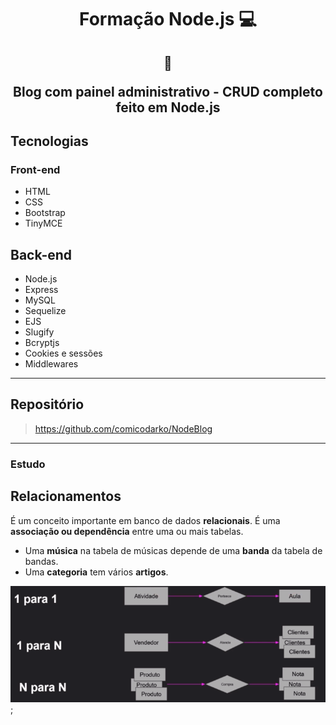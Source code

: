 <h1 align="center">Formação Node.js 💻</h1>

<h2 align="center">  
  
  :memo:
  
  Blog com painel administrativo - CRUD completo feito em Node.js
</h2>

## Tecnologias

### **Front-end**

- HTML
- CSS
- Bootstrap
- TinyMCE

## **Back-end**

- Node.js
- Express
- MySQL
- Sequelize
- EJS
- Slugify
- Bcryptjs
- Cookies e sessões
- Middlewares

---

## Repositório

> https://github.com/comicodarko/NodeBlog

---

### Estudo

## Relacionamentos

É um conceito importante em banco de dados **relacionais**. É uma **associação ou dependência** entre uma ou mais tabelas.

- Uma **música** na tabela de músicas depende de uma **banda** da tabela de bandas.
- Uma **categoria** tem vários **artigos**.

![tipos de relacionamentos](fig1.PNG);
